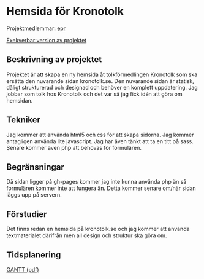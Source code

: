 # Hemsida för Kronotolk
Projektmedlemmar: 
[epr](https://github.com/epr)

[Exekverbar version av projektet](http://epr.github.io/projekt)

## Beskrivning av projektet
Projektet är att skapa en ny hemsida åt tolkförmedlingen Kronotolk som ska ersätta den nuvarande sidan kronotolk.se.
Den nuvarande sidan är statisk, dåligt strukturerad och designad och behöver en komplett uppdatering.
Jag jobbar som tolk hos Kronotolk och det var så jag fick idén att göra om hemsidan.

## Tekniker
Jag kommer att använda html5 och css för att skapa sidorna. Jag kommer antagligen använda lite javascript.
Jag har även tänkt att ta en titt på sass. Senare kommer även php att behövas för formulären.

## Begränsningar
Då sidan ligger på gh-pages kommer jag inte kunna använda php än så formulären kommer inte att fungera än. Detta kommer senare om/när sidan läggs upp på servern.

## Förstudier
Det finns redan en hemsida på kronotolk.se och jag kommer att använda textmaterialet därifrån men all design och struktur ska göra om.

## Tidsplanering
[GANTT (pdf)](http://epr.github.io/projekt/doc/GANTT.pdf)


